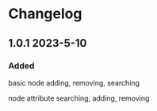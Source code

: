 # Changelog

## **1.0.1** 2023-5-10
### Added

basic node adding, removing, searching

node attribute searching, adding, removing


